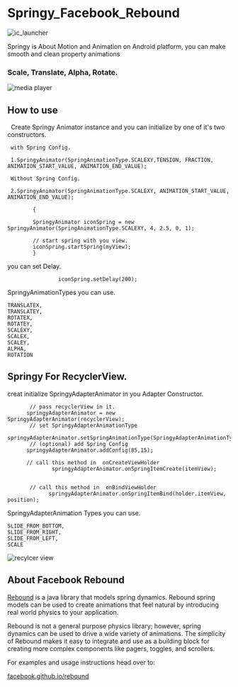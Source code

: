 # Springy_Facebook_Rebound


![ic_launcher](https://user-images.githubusercontent.com/11782272/27817284-ec04cbb0-60ad-11e7-901e-88e261b60c86.png)

  Springy is About Motion and Animation on Android platform, you can make smooth and clean property animations
### Scale, Translate, Alpha, Rotate.

![media player](https://user-images.githubusercontent.com/11782272/27817251-c255cff8-60ad-11e7-8e39-4e1c5eda1865.gif)    



## How to use

   Create Springy Animator instance and you can initialize by one of it's two constructors. 
     
     with Spring Config.
     
     1.SpringyAnimator(SpringAnimationType.SCALEXY,TENSION, FRACTION, ANIMATION_START_VALUE, ANIMATION_END_VALUE); 
     
     Without Spring Config.
     
     2.SpringyAnimator(SpringAnimationType.SCALEXY, ANIMATION_START_VALUE, ANIMATION_END_VALUE);
     
            {
            
            SpringyAnimator iconSpring = new SpringyAnimator(SpringAnimationType.SCALEXY, 4, 2.5, 0, 1);
            
            // start spring with you view.            
            iconSpring.startSpring(myView);      
            }
    
you can set Delay.
                    
                    iconSpring.setDelay(200);
                    
SpringyAnimationTypes you can use.

    TRANSLATEX,
    TRANSLATEY,
    ROTATEX,
    ROTATEY,
    SCALEXY,
    SCALEX,
    SCALEY,
    ALPHA,
    ROTATION
    

## Springy For RecyclerView.
creat initialize SpringyAdapterAnimator in you Adapter Constructor.
    
           // pass recyclerView in it.
          springyAdapterAnimator = new SpringyAdapterAnimator(recyclerView);
           // set SpringyAdapterAnimationType
          springyAdapterAnimator.setSpringAnimationType(SpringyAdapterAnimationType.SLIDE_FROM_BOTTOM);
           // (optional) add Spring Config
          springyAdapterAnimator.addConfig(85,15);    
          
          // call this method in  onCreateViewHolder 
                  springyAdapterAnimator.onSpringItemCreate(itemView);
                  
                  
           // call this method in  onBindViewHolder 
                 springyAdapterAnimator.onSpringItemBind(holder.itemView, position);



SpringyAdapterAnimation Types you can use.

    SLIDE_FROM_BOTTOM,
    SLIDE_FROM_RIGHT,
    SLIDE_FROM_LEFT,
    SCALE
    
![recylcer view](https://user-images.githubusercontent.com/11782272/27817252-c3d078b0-60ad-11e7-9cab-8a2ff4fe80c6.gif)



## About Facebook Rebound

<a href="http://facebook.github.io/rebound">Rebound</a> is a java library that
models spring dynamics. Rebound spring models can be used to create animations
that feel natural by introducing real world physics to your application.

Rebound is not a general purpose physics library; however, spring dynamics
can be used to drive a wide variety of animations. The simplicity of Rebound
makes it easy to integrate and use as a building block for creating more
complex components like pagers, toggles, and scrollers.

For examples and usage instructions head over to:

[facebook.github.io/rebound](http://facebook.github.io/rebound)

